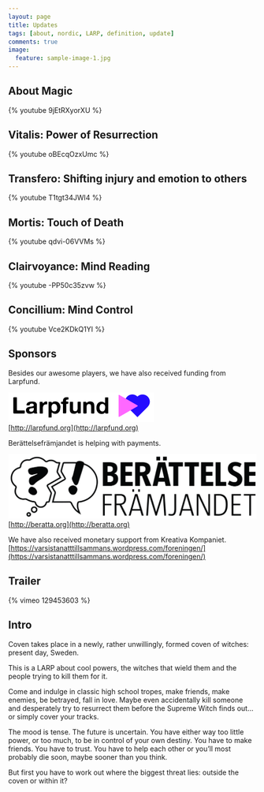 ```yaml
---
layout: page
title: Updates
tags: [about, nordic, LARP, definition, update]
comments: true
image:
  feature: sample-image-1.jpg
---
```


## About Magic

{% youtube 9jEtRXyorXU %}

## Vitalis: Power of Resurrection

{% youtube oBEcqOzxUmc %}

## Transfero: Shifting injury and emotion to others

{% youtube T1tgt34JWI4 %}

## Mortis: Touch of Death

{% youtube qdvi-06VVMs %}

## Clairvoyance: Mind Reading

{% youtube -PP50c35zvw %}

## Concillium: Mind Control

{% youtube Vce2KDkQ1YI %}

## Sponsors
Besides our awesome players, we have also received funding from Larpfund.

![Larpfund](/images/larpfundlogo.png)  
[http://larpfund.org](http://larpfund.org)

Berättelsefrämjandet is helping with payments.

![Berättelsefrämjandet](/images/bf_logo_1rad.png)  
[http://beratta.org](http://beratta.org)

We have also received monetary support from Kreativa Kompaniet.  
[https://varsistanatttillsammans.wordpress.com/foreningen/](https://varsistanatttillsammans.wordpress.com/foreningen/)

## Trailer

{% vimeo 129453603 %}

## Intro

Coven takes place in a newly, rather unwillingly, formed coven of witches: present day, Sweden. 

This is a LARP about cool powers, the witches that wield them and the people trying to kill them for it.

Come and indulge in classic high school tropes, make friends, make enemies, be betrayed, fall in love. Maybe even accidentally kill someone and desperately try to resurrect them before the Supreme Witch finds out... or simply cover your tracks.

The mood is tense. The future is uncertain. You have either way too little power, or too much, to be in control of your own destiny. You have to make friends. You have to trust. You have to help each other or you’ll most probably die soon, maybe sooner than you think.

But first you have to work out where the biggest threat lies: outside the coven or within it?
